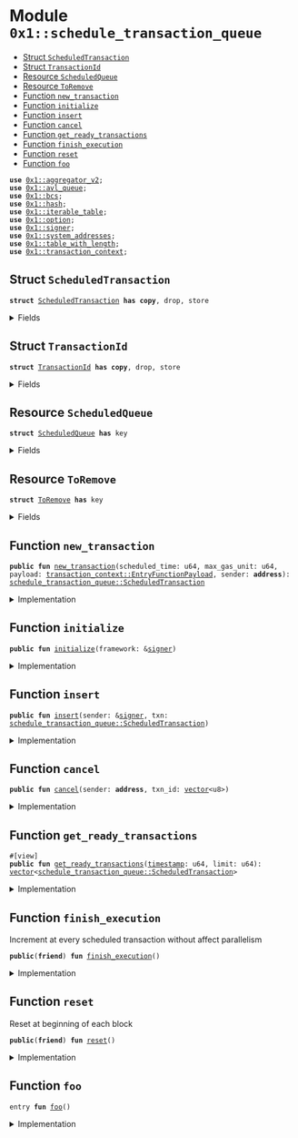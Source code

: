 
<a id="0x1_schedule_transaction_queue"></a>

# Module `0x1::schedule_transaction_queue`



-  [Struct `ScheduledTransaction`](#0x1_schedule_transaction_queue_ScheduledTransaction)
-  [Struct `TransactionId`](#0x1_schedule_transaction_queue_TransactionId)
-  [Resource `ScheduledQueue`](#0x1_schedule_transaction_queue_ScheduledQueue)
-  [Resource `ToRemove`](#0x1_schedule_transaction_queue_ToRemove)
-  [Function `new_transaction`](#0x1_schedule_transaction_queue_new_transaction)
-  [Function `initialize`](#0x1_schedule_transaction_queue_initialize)
-  [Function `insert`](#0x1_schedule_transaction_queue_insert)
-  [Function `cancel`](#0x1_schedule_transaction_queue_cancel)
-  [Function `get_ready_transactions`](#0x1_schedule_transaction_queue_get_ready_transactions)
-  [Function `finish_execution`](#0x1_schedule_transaction_queue_finish_execution)
-  [Function `reset`](#0x1_schedule_transaction_queue_reset)
-  [Function `foo`](#0x1_schedule_transaction_queue_foo)


<pre><code><b>use</b> <a href="aggregator_v2.md#0x1_aggregator_v2">0x1::aggregator_v2</a>;
<b>use</b> <a href="avl_tree.md#0x1_avl_queue">0x1::avl_queue</a>;
<b>use</b> <a href="../../aptos-stdlib/../move-stdlib/doc/bcs.md#0x1_bcs">0x1::bcs</a>;
<b>use</b> <a href="../../aptos-stdlib/../move-stdlib/doc/hash.md#0x1_hash">0x1::hash</a>;
<b>use</b> <a href="../../aptos-stdlib/doc/iterable_table.md#0x1_iterable_table">0x1::iterable_table</a>;
<b>use</b> <a href="../../aptos-stdlib/../move-stdlib/doc/option.md#0x1_option">0x1::option</a>;
<b>use</b> <a href="../../aptos-stdlib/../move-stdlib/doc/signer.md#0x1_signer">0x1::signer</a>;
<b>use</b> <a href="system_addresses.md#0x1_system_addresses">0x1::system_addresses</a>;
<b>use</b> <a href="../../aptos-stdlib/doc/table_with_length.md#0x1_table_with_length">0x1::table_with_length</a>;
<b>use</b> <a href="transaction_context.md#0x1_transaction_context">0x1::transaction_context</a>;
</code></pre>



<a id="0x1_schedule_transaction_queue_ScheduledTransaction"></a>

## Struct `ScheduledTransaction`



<pre><code><b>struct</b> <a href="schedule_transaction_queue.md#0x1_schedule_transaction_queue_ScheduledTransaction">ScheduledTransaction</a> <b>has</b> <b>copy</b>, drop, store
</code></pre>



<details>
<summary>Fields</summary>


<dl>
<dt>
<code>scheduled_time: u64</code>
</dt>
<dd>

</dd>
<dt>
<code>max_gas_unit: u64</code>
</dt>
<dd>

</dd>
<dt>
<code>sender: <b>address</b></code>
</dt>
<dd>

</dd>
<dt>
<code>payload: <a href="transaction_context.md#0x1_transaction_context_EntryFunctionPayload">transaction_context::EntryFunctionPayload</a></code>
</dt>
<dd>

</dd>
</dl>


</details>

<a id="0x1_schedule_transaction_queue_TransactionId"></a>

## Struct `TransactionId`



<pre><code><b>struct</b> <a href="schedule_transaction_queue.md#0x1_schedule_transaction_queue_TransactionId">TransactionId</a> <b>has</b> <b>copy</b>, drop, store
</code></pre>



<details>
<summary>Fields</summary>


<dl>
<dt>
<code><a href="../../aptos-stdlib/../move-stdlib/doc/hash.md#0x1_hash">hash</a>: <a href="../../aptos-stdlib/../move-stdlib/doc/vector.md#0x1_vector">vector</a>&lt;u8&gt;</code>
</dt>
<dd>

</dd>
</dl>


</details>

<a id="0x1_schedule_transaction_queue_ScheduledQueue"></a>

## Resource `ScheduledQueue`



<pre><code><b>struct</b> <a href="schedule_transaction_queue.md#0x1_schedule_transaction_queue_ScheduledQueue">ScheduledQueue</a> <b>has</b> key
</code></pre>



<details>
<summary>Fields</summary>


<dl>
<dt>
<code>queue: <a href="avl_tree.md#0x1_avl_queue_AVLqueue">avl_queue::AVLqueue</a>&lt;<a href="../../aptos-stdlib/doc/iterable_table.md#0x1_iterable_table_IterableTable">iterable_table::IterableTable</a>&lt;<a href="schedule_transaction_queue.md#0x1_schedule_transaction_queue_TransactionId">schedule_transaction_queue::TransactionId</a>, bool&gt;&gt;</code>
</dt>
<dd>

</dd>
<dt>
<code>items: <a href="../../aptos-stdlib/doc/table_with_length.md#0x1_table_with_length_TableWithLength">table_with_length::TableWithLength</a>&lt;<a href="schedule_transaction_queue.md#0x1_schedule_transaction_queue_TransactionId">schedule_transaction_queue::TransactionId</a>, <a href="schedule_transaction_queue.md#0x1_schedule_transaction_queue_ScheduledTransaction">schedule_transaction_queue::ScheduledTransaction</a>&gt;</code>
</dt>
<dd>

</dd>
</dl>


</details>

<a id="0x1_schedule_transaction_queue_ToRemove"></a>

## Resource `ToRemove`



<pre><code><b>struct</b> <a href="schedule_transaction_queue.md#0x1_schedule_transaction_queue_ToRemove">ToRemove</a> <b>has</b> key
</code></pre>



<details>
<summary>Fields</summary>


<dl>
<dt>
<code>num: <a href="aggregator_v2.md#0x1_aggregator_v2_Aggregator">aggregator_v2::Aggregator</a>&lt;u64&gt;</code>
</dt>
<dd>

</dd>
</dl>


</details>

<a id="0x1_schedule_transaction_queue_new_transaction"></a>

## Function `new_transaction`



<pre><code><b>public</b> <b>fun</b> <a href="schedule_transaction_queue.md#0x1_schedule_transaction_queue_new_transaction">new_transaction</a>(scheduled_time: u64, max_gas_unit: u64, payload: <a href="transaction_context.md#0x1_transaction_context_EntryFunctionPayload">transaction_context::EntryFunctionPayload</a>, sender: <b>address</b>): <a href="schedule_transaction_queue.md#0x1_schedule_transaction_queue_ScheduledTransaction">schedule_transaction_queue::ScheduledTransaction</a>
</code></pre>



<details>
<summary>Implementation</summary>


<pre><code><b>public</b> <b>fun</b> <a href="schedule_transaction_queue.md#0x1_schedule_transaction_queue_new_transaction">new_transaction</a>(scheduled_time: u64, max_gas_unit: u64, payload: EntryFunctionPayload, sender: <b>address</b>): <a href="schedule_transaction_queue.md#0x1_schedule_transaction_queue_ScheduledTransaction">ScheduledTransaction</a> {
    <a href="schedule_transaction_queue.md#0x1_schedule_transaction_queue_ScheduledTransaction">ScheduledTransaction</a> {
        scheduled_time: scheduled_time,
        max_gas_unit,
        sender,
        payload,
    }
}
</code></pre>



</details>

<a id="0x1_schedule_transaction_queue_initialize"></a>

## Function `initialize`



<pre><code><b>public</b> <b>fun</b> <a href="schedule_transaction_queue.md#0x1_schedule_transaction_queue_initialize">initialize</a>(framework: &<a href="../../aptos-stdlib/../move-stdlib/doc/signer.md#0x1_signer">signer</a>)
</code></pre>



<details>
<summary>Implementation</summary>


<pre><code><b>public</b> <b>fun</b> <a href="schedule_transaction_queue.md#0x1_schedule_transaction_queue_initialize">initialize</a>(framework: &<a href="../../aptos-stdlib/../move-stdlib/doc/signer.md#0x1_signer">signer</a>) {
    <a href="system_addresses.md#0x1_system_addresses_assert_aptos_framework">system_addresses::assert_aptos_framework</a>(framework);
    <b>move_to</b>(framework, <a href="schedule_transaction_queue.md#0x1_schedule_transaction_queue_ScheduledQueue">ScheduledQueue</a> {
        queue: <a href="avl_tree.md#0x1_avl_queue_new">avl_queue::new</a>(<b>true</b>, 0, 0),
        items: <a href="../../aptos-stdlib/doc/table_with_length.md#0x1_table_with_length_new">table_with_length::new</a>(),
    });
    <b>move_to</b>(framework, <a href="schedule_transaction_queue.md#0x1_schedule_transaction_queue_ToRemove">ToRemove</a> {
        num: <a href="aggregator_v2.md#0x1_aggregator_v2_create_unbounded_aggregator">aggregator_v2::create_unbounded_aggregator</a>(),
    });
}
</code></pre>



</details>

<a id="0x1_schedule_transaction_queue_insert"></a>

## Function `insert`



<pre><code><b>public</b> <b>fun</b> <a href="schedule_transaction_queue.md#0x1_schedule_transaction_queue_insert">insert</a>(sender: &<a href="../../aptos-stdlib/../move-stdlib/doc/signer.md#0x1_signer">signer</a>, txn: <a href="schedule_transaction_queue.md#0x1_schedule_transaction_queue_ScheduledTransaction">schedule_transaction_queue::ScheduledTransaction</a>)
</code></pre>



<details>
<summary>Implementation</summary>


<pre><code><b>public</b> <b>fun</b> <a href="schedule_transaction_queue.md#0x1_schedule_transaction_queue_insert">insert</a>(sender: &<a href="../../aptos-stdlib/../move-stdlib/doc/signer.md#0x1_signer">signer</a>, txn: <a href="schedule_transaction_queue.md#0x1_schedule_transaction_queue_ScheduledTransaction">ScheduledTransaction</a>) <b>acquires</b> <a href="schedule_transaction_queue.md#0x1_schedule_transaction_queue_ScheduledQueue">ScheduledQueue</a> {
    <b>assert</b>!(<a href="../../aptos-stdlib/../move-stdlib/doc/signer.md#0x1_signer_address_of">signer::address_of</a>(sender) == txn.sender, 1);
    <b>let</b> scheduled_queue = <b>borrow_global_mut</b>&lt;<a href="schedule_transaction_queue.md#0x1_schedule_transaction_queue_ScheduledQueue">ScheduledQueue</a>&gt;(@aptos_framework);
    <b>let</b> id = <a href="schedule_transaction_queue.md#0x1_schedule_transaction_queue_TransactionId">TransactionId</a> { <a href="../../aptos-stdlib/../move-stdlib/doc/hash.md#0x1_hash">hash</a>: sha3_256(<a href="../../aptos-stdlib/../move-stdlib/doc/bcs.md#0x1_bcs_to_bytes">bcs::to_bytes</a>(&txn)) };
    <b>if</b> (<a href="../../aptos-stdlib/doc/table_with_length.md#0x1_table_with_length_contains">table_with_length::contains</a>(&scheduled_queue.items, id)) {
        <b>return</b>
    };
    // <b>assert</b> <a href="timestamp.md#0x1_timestamp">timestamp</a> range
    <b>let</b> time = txn.scheduled_time;
    <b>if</b> (!<a href="avl_tree.md#0x1_avl_queue_has_key">avl_queue::has_key</a>(&scheduled_queue.queue, time)) {
        <a href="avl_tree.md#0x1_avl_queue_insert">avl_queue::insert</a>(&<b>mut</b> scheduled_queue.queue, time, <a href="../../aptos-stdlib/doc/iterable_table.md#0x1_iterable_table_new">iterable_table::new</a>());
    };
    <b>let</b> (node_id, _) = <a href="avl_tree.md#0x1_avl_queue_search">avl_queue::search</a>(&scheduled_queue.queue, time);
    // Number of bits list node ID is shifted in an access key.
    // <b>const</b> SHIFT_ACCESS_LIST_NODE_ID: u8 = 33;
    <b>let</b> access_key = node_id &lt;&lt; 33;
    <a href="../../aptos-stdlib/doc/iterable_table.md#0x1_iterable_table_add">iterable_table::add</a>(
        <a href="avl_tree.md#0x1_avl_queue_borrow_mut">avl_queue::borrow_mut</a>(&<b>mut</b> scheduled_queue.queue, access_key), id, <b>false</b>);
    <a href="../../aptos-stdlib/doc/table_with_length.md#0x1_table_with_length_add">table_with_length::add</a>(&<b>mut</b> scheduled_queue.items, id, txn);
}
</code></pre>



</details>

<a id="0x1_schedule_transaction_queue_cancel"></a>

## Function `cancel`



<pre><code><b>public</b> <b>fun</b> <a href="schedule_transaction_queue.md#0x1_schedule_transaction_queue_cancel">cancel</a>(sender: <b>address</b>, txn_id: <a href="../../aptos-stdlib/../move-stdlib/doc/vector.md#0x1_vector">vector</a>&lt;u8&gt;)
</code></pre>



<details>
<summary>Implementation</summary>


<pre><code><b>public</b> <b>fun</b> <a href="schedule_transaction_queue.md#0x1_schedule_transaction_queue_cancel">cancel</a>(sender: <b>address</b>, txn_id: <a href="../../aptos-stdlib/../move-stdlib/doc/vector.md#0x1_vector">vector</a>&lt;u8&gt;) <b>acquires</b> <a href="schedule_transaction_queue.md#0x1_schedule_transaction_queue_ScheduledQueue">ScheduledQueue</a> {
    <b>let</b> scheduled_queue = <b>borrow_global_mut</b>&lt;<a href="schedule_transaction_queue.md#0x1_schedule_transaction_queue_ScheduledQueue">ScheduledQueue</a>&gt;(@aptos_framework);
    <b>let</b> id = <a href="schedule_transaction_queue.md#0x1_schedule_transaction_queue_TransactionId">TransactionId</a> { <a href="../../aptos-stdlib/../move-stdlib/doc/hash.md#0x1_hash">hash</a>: txn_id };
    <b>if</b> (!<a href="../../aptos-stdlib/doc/table_with_length.md#0x1_table_with_length_contains">table_with_length::contains</a>(&scheduled_queue.items, id)) {
        <b>return</b>
    };
    <b>let</b> item = <a href="../../aptos-stdlib/doc/table_with_length.md#0x1_table_with_length_remove">table_with_length::remove</a>(&<b>mut</b> scheduled_queue.items, id);
    <b>if</b> (item.sender != sender) {
        <a href="../../aptos-stdlib/doc/table_with_length.md#0x1_table_with_length_add">table_with_length::add</a>(&<b>mut</b> scheduled_queue.items, id, item);
    } <b>else</b> {
        <a href="../../aptos-stdlib/doc/iterable_table.md#0x1_iterable_table_remove">iterable_table::remove</a>(<a href="avl_tree.md#0x1_avl_queue_borrow_mut">avl_queue::borrow_mut</a>(
            &<b>mut</b> scheduled_queue.queue, item.scheduled_time), id);
        <b>if</b> (<a href="../../aptos-stdlib/doc/iterable_table.md#0x1_iterable_table_length">iterable_table::length</a>(<a href="avl_tree.md#0x1_avl_queue_borrow">avl_queue::borrow</a>(&scheduled_queue.queue, item.scheduled_time)) == 0) {
            <b>let</b> empty_table = <a href="avl_tree.md#0x1_avl_queue_remove">avl_queue::remove</a>(&<b>mut</b> scheduled_queue.queue, item.scheduled_time);
            <a href="../../aptos-stdlib/doc/iterable_table.md#0x1_iterable_table_destroy_empty">iterable_table::destroy_empty</a>(empty_table);
        }
    }
}
</code></pre>



</details>

<a id="0x1_schedule_transaction_queue_get_ready_transactions"></a>

## Function `get_ready_transactions`



<pre><code>#[view]
<b>public</b> <b>fun</b> <a href="schedule_transaction_queue.md#0x1_schedule_transaction_queue_get_ready_transactions">get_ready_transactions</a>(<a href="timestamp.md#0x1_timestamp">timestamp</a>: u64, limit: u64): <a href="../../aptos-stdlib/../move-stdlib/doc/vector.md#0x1_vector">vector</a>&lt;<a href="schedule_transaction_queue.md#0x1_schedule_transaction_queue_ScheduledTransaction">schedule_transaction_queue::ScheduledTransaction</a>&gt;
</code></pre>



<details>
<summary>Implementation</summary>


<pre><code><b>public</b> <b>fun</b> <a href="schedule_transaction_queue.md#0x1_schedule_transaction_queue_get_ready_transactions">get_ready_transactions</a>(<a href="timestamp.md#0x1_timestamp">timestamp</a>: u64, limit: u64): <a href="../../aptos-stdlib/../move-stdlib/doc/vector.md#0x1_vector">vector</a>&lt;<a href="schedule_transaction_queue.md#0x1_schedule_transaction_queue_ScheduledTransaction">ScheduledTransaction</a>&gt; <b>acquires</b> <a href="schedule_transaction_queue.md#0x1_schedule_transaction_queue_ScheduledQueue">ScheduledQueue</a>, <a href="schedule_transaction_queue.md#0x1_schedule_transaction_queue_ToRemove">ToRemove</a> {
    <a href="schedule_transaction_queue.md#0x1_schedule_transaction_queue_reset">reset</a>();
    <b>let</b> scheduled_queue = <b>borrow_global_mut</b>&lt;<a href="schedule_transaction_queue.md#0x1_schedule_transaction_queue_ScheduledQueue">ScheduledQueue</a>&gt;(@aptos_framework);
    <b>let</b> result = <a href="../../aptos-stdlib/../move-stdlib/doc/vector.md#0x1_vector">vector</a>[];
    <b>while</b> (<a href="../../aptos-stdlib/../move-stdlib/doc/vector.md#0x1_vector_length">vector::length</a>(&result) &lt; limit) {
        <b>let</b> head_key = <a href="avl_tree.md#0x1_avl_queue_get_head_key">avl_queue::get_head_key</a>(&scheduled_queue.queue);
        <b>if</b> (<a href="../../aptos-stdlib/../move-stdlib/doc/option.md#0x1_option_is_none">option::is_none</a>(&head_key)) {
            <b>return</b> result
        };
        <b>let</b> current_timestamp = <a href="../../aptos-stdlib/../move-stdlib/doc/option.md#0x1_option_extract">option::extract</a>(&<b>mut</b> head_key);
        <b>if</b> (current_timestamp &gt; <a href="timestamp.md#0x1_timestamp">timestamp</a>) {
            <b>return</b> result
        };
        <b>let</b> <a href="../../aptos-stdlib/doc/table.md#0x1_table">table</a> = <a href="avl_tree.md#0x1_avl_queue_pop_head">avl_queue::pop_head</a>(&<b>mut</b> scheduled_queue.queue);
        <b>let</b> key = <a href="../../aptos-stdlib/doc/iterable_table.md#0x1_iterable_table_head_key">iterable_table::head_key</a>(&<a href="../../aptos-stdlib/doc/table.md#0x1_table">table</a>);
        <b>while</b> (<a href="../../aptos-stdlib/../move-stdlib/doc/option.md#0x1_option_is_some">option::is_some</a>(&key)) {
            <b>if</b> (<a href="../../aptos-stdlib/../move-stdlib/doc/vector.md#0x1_vector_length">vector::length</a>(&result) &lt; limit) {
                <b>let</b> txn = <a href="../../aptos-stdlib/doc/table_with_length.md#0x1_table_with_length_borrow">table_with_length::borrow</a>(&scheduled_queue.items, *<a href="../../aptos-stdlib/../move-stdlib/doc/option.md#0x1_option_borrow">option::borrow</a>(&key));
                <a href="../../aptos-stdlib/../move-stdlib/doc/vector.md#0x1_vector_push_back">vector::push_back</a>(&<b>mut</b> result, *txn);
            };
            <b>let</b> (_, _, next) = <a href="../../aptos-stdlib/doc/iterable_table.md#0x1_iterable_table_remove_iter">iterable_table::remove_iter</a>(&<b>mut</b> <a href="../../aptos-stdlib/doc/table.md#0x1_table">table</a>, *<a href="../../aptos-stdlib/../move-stdlib/doc/option.md#0x1_option_borrow">option::borrow</a>(&key));
            key = next;
        };
        <a href="../../aptos-stdlib/doc/iterable_table.md#0x1_iterable_table_destroy_empty">iterable_table::destroy_empty</a>(<a href="../../aptos-stdlib/doc/table.md#0x1_table">table</a>);
    };
    result
}
</code></pre>



</details>

<a id="0x1_schedule_transaction_queue_finish_execution"></a>

## Function `finish_execution`

Increment at every scheduled transaction without affect parallelism


<pre><code><b>public</b>(<b>friend</b>) <b>fun</b> <a href="schedule_transaction_queue.md#0x1_schedule_transaction_queue_finish_execution">finish_execution</a>()
</code></pre>



<details>
<summary>Implementation</summary>


<pre><code><b>public</b>(<b>friend</b>) <b>fun</b> <a href="schedule_transaction_queue.md#0x1_schedule_transaction_queue_finish_execution">finish_execution</a>() <b>acquires</b> <a href="schedule_transaction_queue.md#0x1_schedule_transaction_queue_ToRemove">ToRemove</a> {
    <b>let</b> to_remove = <b>borrow_global_mut</b>&lt;<a href="schedule_transaction_queue.md#0x1_schedule_transaction_queue_ToRemove">ToRemove</a>&gt;(@aptos_framework);
    <a href="aggregator_v2.md#0x1_aggregator_v2_add">aggregator_v2::add</a>(&<b>mut</b> to_remove.num, 1);
}
</code></pre>



</details>

<a id="0x1_schedule_transaction_queue_reset"></a>

## Function `reset`

Reset at beginning of each block


<pre><code><b>public</b>(<b>friend</b>) <b>fun</b> <a href="schedule_transaction_queue.md#0x1_schedule_transaction_queue_reset">reset</a>()
</code></pre>



<details>
<summary>Implementation</summary>


<pre><code><b>public</b>(<b>friend</b>) <b>fun</b> <a href="schedule_transaction_queue.md#0x1_schedule_transaction_queue_reset">reset</a>() <b>acquires</b> <a href="schedule_transaction_queue.md#0x1_schedule_transaction_queue_ToRemove">ToRemove</a>, <a href="schedule_transaction_queue.md#0x1_schedule_transaction_queue_ScheduledQueue">ScheduledQueue</a> {
    <b>let</b> to_remove = <b>borrow_global_mut</b>&lt;<a href="schedule_transaction_queue.md#0x1_schedule_transaction_queue_ToRemove">ToRemove</a>&gt;(@aptos_framework);
    <b>let</b> num_to_remove = <a href="aggregator_v2.md#0x1_aggregator_v2_read">aggregator_v2::read</a>(&to_remove.num);
    <a href="aggregator_v2.md#0x1_aggregator_v2_sub">aggregator_v2::sub</a>(&<b>mut</b> to_remove.num, num_to_remove);
    <b>let</b> scheduled_queue = <b>borrow_global_mut</b>&lt;<a href="schedule_transaction_queue.md#0x1_schedule_transaction_queue_ScheduledQueue">ScheduledQueue</a>&gt;(@aptos_framework);
    <b>while</b> (num_to_remove &gt; 0) {
        <b>let</b> head_key = <a href="../../aptos-stdlib/../move-stdlib/doc/option.md#0x1_option_extract">option::extract</a>(&<b>mut</b> <a href="avl_tree.md#0x1_avl_queue_get_head_key">avl_queue::get_head_key</a>(&scheduled_queue.queue));
        <b>let</b> <a href="../../aptos-stdlib/doc/table.md#0x1_table">table</a> = <a href="avl_tree.md#0x1_avl_queue_pop_head">avl_queue::pop_head</a>(&<b>mut</b> scheduled_queue.queue);
        <b>let</b> key = <a href="../../aptos-stdlib/doc/iterable_table.md#0x1_iterable_table_head_key">iterable_table::head_key</a>(&<a href="../../aptos-stdlib/doc/table.md#0x1_table">table</a>);
        <b>while</b> (<a href="../../aptos-stdlib/../move-stdlib/doc/option.md#0x1_option_is_some">option::is_some</a>(&key) && num_to_remove &gt; 0) {
            <a href="../../aptos-stdlib/doc/table_with_length.md#0x1_table_with_length_remove">table_with_length::remove</a>(&<b>mut</b> scheduled_queue.items, *<a href="../../aptos-stdlib/../move-stdlib/doc/option.md#0x1_option_borrow">option::borrow</a>(&key));
            <b>let</b> (_, _, next) = <a href="../../aptos-stdlib/doc/iterable_table.md#0x1_iterable_table_remove_iter">iterable_table::remove_iter</a>(&<b>mut</b> <a href="../../aptos-stdlib/doc/table.md#0x1_table">table</a>, *<a href="../../aptos-stdlib/../move-stdlib/doc/option.md#0x1_option_borrow">option::borrow</a>(&key));
            key = next;
            num_to_remove = num_to_remove - 1;
        };
        <b>if</b> (<a href="../../aptos-stdlib/../move-stdlib/doc/option.md#0x1_option_is_none">option::is_none</a>(&key)) {
            <a href="../../aptos-stdlib/doc/iterable_table.md#0x1_iterable_table_destroy_empty">iterable_table::destroy_empty</a>(<a href="../../aptos-stdlib/doc/table.md#0x1_table">table</a>);
        } <b>else</b> {
            <a href="avl_tree.md#0x1_avl_queue_insert">avl_queue::insert</a>(&<b>mut</b> scheduled_queue.queue, head_key, <a href="../../aptos-stdlib/doc/table.md#0x1_table">table</a>);
            <b>return</b>
        }
    }
}
</code></pre>



</details>

<a id="0x1_schedule_transaction_queue_foo"></a>

## Function `foo`



<pre><code>entry <b>fun</b> <a href="schedule_transaction_queue.md#0x1_schedule_transaction_queue_foo">foo</a>()
</code></pre>



<details>
<summary>Implementation</summary>


<pre><code>entry <b>fun</b> <a href="schedule_transaction_queue.md#0x1_schedule_transaction_queue_foo">foo</a>() {
}
</code></pre>



</details>


[move-book]: https://aptos.dev/move/book/SUMMARY
